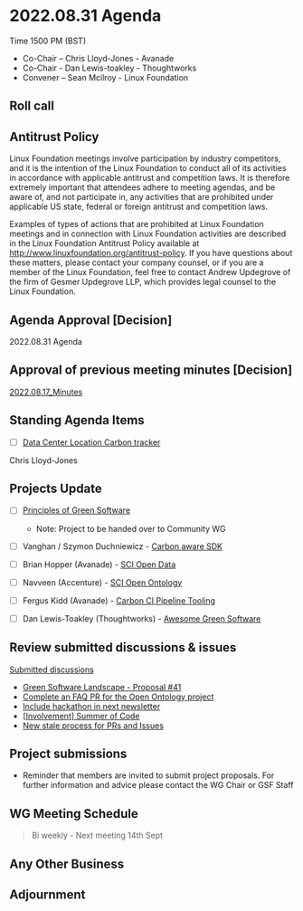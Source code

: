 # 2022.08.31 Agenda

Time 1500 PM (BST)

- Co-Chair – Chris Lloyd-Jones - Avanade
- Co-Chair - Dan Lewis-toakley - Thoughtworks
- Convener – Sean Mcilroy - Linux Foundation
  
## Roll call 
  
## Antitrust Policy
Linux Foundation meetings involve participation by industry competitors, and it is the intention of the Linux Foundation to conduct 
all of its activities in accordance with applicable antitrust and competition laws. 
It is therefore extremely important that attendees adhere to meeting agendas, and be aware of, and not participate in, any activities 
that are prohibited under applicable US state, federal or foreign antitrust and competition laws.

Examples of types of actions that are prohibited at Linux Foundation meetings and in connection with Linux Foundation activities are 
described in the Linux Foundation Antitrust Policy available at http://www.linuxfoundation.org/antitrust-policy. 
If you have questions about these matters, please contact your company counsel, or if you are a member of the Linux Foundation, 
feel free to contact Andrew Updegrove of the firm of Gesmer Updegrove LLP, which provides legal counsel to the Linux Foundation.
  
## Agenda Approval [Decision]

2022.08.31 Agenda
  
## Approval of previous meeting minutes [Decision]

[2022.08.17_Minutes](https://github.com/Green-Software-Foundation/opensource_wg/blob/main/Agenda_Minutes/2022.08.17_Minutes.md)

## Standing Agenda Items 

- [ ] [Data Center Location Carbon tracker](https://github.com/Green-Software-Foundation/data-center-location-carbon-tracker)

Chris Lloyd-Jones

## Projects Update

- [ ] [Principles of Green Software](https://github.com/Green-Software-Foundation/green-software-principles)

  - Note: Project to be handed over to Community WG

- [ ] Vanghan / Szymon Duchniewicz - [Carbon aware SDK](https://github.com/Green-Software-Foundation/carbon-aware-sdk)

- [ ]  Brian Hopper (Avanade) - [SCI Open Data](https://github.com/Green-Software-Foundation/sci-data)

- [ ]  Navveen (Accenture) - [SCI Open Ontology](https://docs.google.com/document/d/1wPIMHOGxvaDH743CT0upf2AVR9pXwl6v/edit?usp=sharing&ouid=109368751668006670411&rtpof=true&sd=true)

- [ ]  Fergus Kidd (Avanade) - [Carbon CI Pipeline Tooling](https://github.com/Green-Software-Foundation/Carbon_CI_Pipeline_Tooling)

- [ ]  Dan Lewis-Toakley (Thoughtworks) - [Awesome Green Software](https://github.com/Green-Software-Foundation/awesome-green-software/tree/dev)

## Review submitted discussions & issues

[Submitted discussions](https://github.com/Green-Software-Foundation/innovation_wg/discussions)

- [Green Software Landscape - Proposal #41](https://github.com/Green-Software-Foundation/opensource_wg/issues/41)
- [Complete an FAQ PR for the Open Ontology project](https://github.com/Green-Software-Foundation/opensource_wg/issues/38)
- [Include hackathon in next newsletter](https://github.com/Green-Software-Foundation/opensource_wg/issues/39)
- [[Involvement] Summer of Code](https://github.com/Green-Software-Foundation/opensource_wg/issues/40)
- [New stale process for PRs and Issues](https://github.com/Green-Software-Foundation/opensource_wg/issues/34)

## Project submissions

 - Reminder that members are invited to submit project proposals. For further information and advice please contact the WG Chair or GSF Staff 

## WG Meeting Schedule

> Bi weekly - Next meeting 14th Sept

## Any Other Business

## Adjournment
